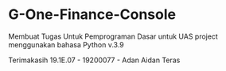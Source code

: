 # G-One-Finance-Console
Membuat Tugas Untuk Pemprograman Dasar untuk UAS project menggunakan bahasa Python v.3.9


Terimakasih
19.1E.07 - 19200077 - Adan Aidan Teras
